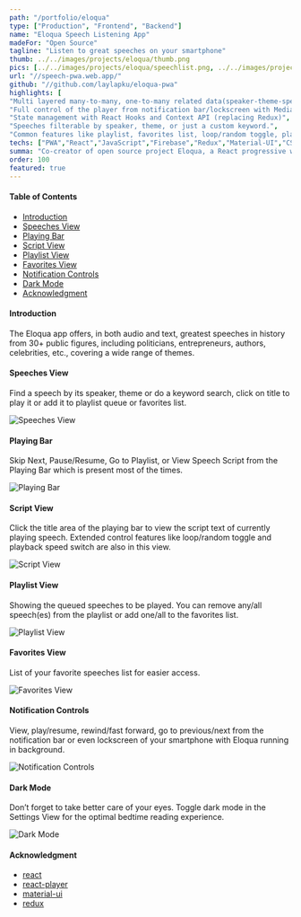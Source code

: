 ```yaml
---
path: "/portfolio/eloqua"
type: ["Production", "Frontend", "Backend"]
name: "Eloqua Speech Listening App"
madeFor: "Open Source"
tagline: "Listen to great speeches on your smartphone"
thumb: ../../images/projects/eloqua/thumb.png
pics: [../../images/projects/eloqua/speechlist.png, ../../images/projects/eloqua/speakerlist.png, ../../images/projects/eloqua/ctglist.png, ../../images/projects/eloqua/script.png]
url: "//speech-pwa.web.app/"
github: "//github.com/laylapku/eloqua-pwa"
highlights: [
"Multi layered many-to-many, one-to-many related data(speaker-theme-speech-text-audio) stored on Firebase Firestore for easier content updates.",
"Full control of the player from notification bar/lockscreen with Media Session API",
"State management with React Hooks and Context API (replacing Redux)",
"Speeches filterable by speaker, theme, or just a custom keyword.",
"Common features like playlist, favorites list, loop/random toggle, playback speed switch, dark mode"]
techs: ["PWA","React","JavaScript","Firebase","Redux","Material-UI","CSS","Webpack"]
summa: "Co-creator of open source project Eloqua, a React progressive web app for speech listening, made in collaboration with my coding mentor Sean Lee. Highlights: full player control from notification, many-to-many relationship data on Firestore, filter through speaker/topic/keyword, playlist, favlist, loop, playback speed switch, dark mode."
order: 100
featured: true
---
```


#### Table of Contents

- [Introduction](#introduction)
- [Speeches View](#speeches-view)
- [Playing Bar](#playing-bar)
- [Script View](#script-view)
- [Playlist View](#playlist-view)
- [Favorites View](#favorites-view)
- [Notification Controls](#notification-controls)
- [Dark Mode](#dark-mode)
- [Acknowledgment](#acknowledgment)

#### Introduction

The Eloqua app offers, in both audio and text, greatest speeches in history from 30+ public figures, including politicians, entrepreneurs, authors, celebrities, etc., covering a wide range of themes.

#### Speeches View

Find a speech by its speaker, theme or do a keyword search, click on title to play it or add it to playlist queue or favorites list.

![Speeches View](../../images/projects/eloqua/speechlist.png "Speeches View")

#### Playing Bar

Skip Next, Pause/Resume, Go to Playlist, or View Speech Script from the Playing Bar which is present most of the times.

![Playing Bar](../../images/projects/eloqua/toolbar.png "Playing Bar")

#### Script View

Click the title area of the playing bar to view the script text of currently playing speech.
Extended control features like loop/random toggle and playback speed switch are also in this view.

![Script View](../../images/projects/eloqua/script.png "Script View")

#### Playlist View

Showing the queued speeches to be played.
You can remove any/all speech(es) from the playlist or add one/all to the favorites list.

![Playlist View](../../images/projects/eloqua/playlist.png "Playlist View")

#### Favorites View

List of your favorite speeches list for easier access.

![Favorites View](../../images/projects/eloqua/favorites.png "Favorites View")

#### Notification Controls

View, play/resume, rewind/fast forward, go to previous/next from the notification bar or even lockscreen of your smartphone with Eloqua running in background.

![Notification Controls](../../images/projects/eloqua/notification.png "Notification Controls")

#### Dark Mode

Don’t forget to take better care of your eyes. Toggle dark mode in the Settings View for the optimal bedtime reading experience.

![Dark Mode](../../images/projects/eloqua/dark-mode.png "Dark Mode")

#### Acknowledgment

- [react](https://github.com/facebook/react/)
- [react-player](https://github.com/CookPete/react-player)
- [material-ui](https://github.com/mui-org/material-ui)
- [redux](https://github.com/reduxjs/redux)

